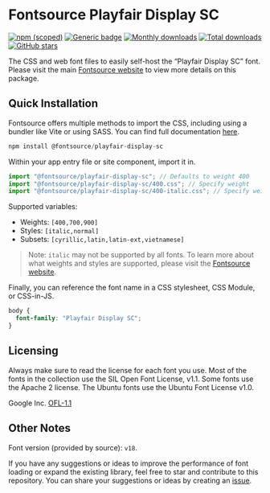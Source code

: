 # Fontsource Playfair Display SC

[![npm (scoped)](https://img.shields.io/npm/v/@fontsource/playfair-display-sc?color=brightgreen)](https://www.npmjs.com/package/@fontsource/playfair-display-sc) [![Generic badge](https://img.shields.io/badge/fontsource-passing-brightgreen)](https://github.com/fontsource/fontsource) [![Monthly downloads](https://badgen.net/npm/dm/@fontsource/playfair-display-sc)](https://github.com/fontsource/fontsource) [![Total downloads](https://badgen.net/npm/dt/@fontsource/playfair-display-sc)](https://github.com/fontsource/fontsource) [![GitHub stars](https://img.shields.io/github/stars/fontsource/fontsource.svg?style=social&label=Star)](https://github.com/fontsource/fontsource/stargazers)

The CSS and web font files to easily self-host the “Playfair Display SC” font. Please visit the main [Fontsource website](https://fontsource.org/fonts/playfair-display-sc) to view more details on this package.

## Quick Installation

Fontsource offers multiple methods to import the CSS, including using a bundler like Vite or using SASS. You can find full documentation [here](https://fontsource.org/docs/getting-started/introduction).

```javascript
npm install @fontsource/playfair-display-sc
```

Within your app entry file or site component, import it in.

```javascript
import "@fontsource/playfair-display-sc"; // Defaults to weight 400
import "@fontsource/playfair-display-sc/400.css"; // Specify weight
import "@fontsource/playfair-display-sc/400-italic.css"; // Specify weight and style
```

Supported variables:
- Weights: `[400,700,900]`
- Styles: `[italic,normal]`
- Subsets: `[cyrillic,latin,latin-ext,vietnamese]`

> Note: `italic` may not be supported by all fonts. To learn more about what weights and styles are supported, please visit the [Fontsource website](https://fontsource.org/fonts/playfair-display-sc).

Finally, you can reference the font name in a CSS stylesheet, CSS Module, or CSS-in-JS.

```css
body {
  font-family: "Playfair Display SC";
}
```

## Licensing
Always make sure to read the license for each font you use. Most of the fonts in the collection use the SIL Open Font License, v1.1. Some fonts use the Apache 2 license. The Ubuntu fonts use the Ubuntu Font License v1.0.

Google Inc.
[OFL-1.1](http://scripts.sil.org/OFL)

## Other Notes
Font version (provided by source): `v18`.

If you have any suggestions or ideas to improve the performance of font loading or expand the existing library, feel free to star and contribute to this repository. You can share your suggestions or ideas by creating an [issue](https://github.com/fontsource/fontsource/issues).